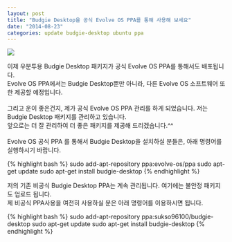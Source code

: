 ```yaml
---
layout: post
title: "Budgie Desktop을 공식 Evolve OS PPA를 통해 사용해 보세요"
date: "2014-08-23"
categories: update budgie-desktop ubuntu ppa
---
```

<img class="image-wrapper" src="{{ site.url }}/resources/evolve-os-ppa.png"><br>

이제 우분투용 Budgie Desktop 패키지가 공식 Evolve OS PPA를 통해서도 배포됩니다.<br>
Evolve OS PPA에서는 Budgie Desktop뿐만 아니라, 다른 Evolve OS 소프트웨어 또한 제공할 예정입니다.<br>
<br>
그리고 운이 좋은건지, 제가 공식 Evolve OS PPA 관리를 하게 되었습니다. 저는 Budgie Desktop 패키지를 관리하고 있습니다.<br>
앞으로는 더 잘 관리하여 더 좋은 패키지를 제공해 드리겠습니다.^^<br>
<br>
Evolve OS 공식 PPA 를 통해서 Budgie Desktop을 설치하실 분들은, 아래 명령어를 실행하시기 바랍니다.<br>

{% highlight bash %}
sudo add-apt-repository ppa:evolve-os/ppa
sudo apt-get update
sudo apt-get install budgie-desktop
{% endhighlight %}

저의 기존 비공식 Budgie Desktop PPA는 계속 관리됩니다. 여기에는 불안정 패키지도 업로드 됩니다.<br>
제 비공식 PPA사용을 여전히 사용하실 분은 아래 명령어를 이용하시면 됩니다.<br>

{% highlight bash %}
sudo add-apt-repository ppa:sukso96100/budgie-desktop
sudo apt-get update
sudo apt-get install budgie-desktop
{% endhighlight %}
